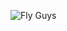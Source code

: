 ![Fly Guys](https://github.com/leanderiversen/flyguys/blob/master/public/images/StockSnap_TCAGKE1EEC.jpg "Fly Guys")
